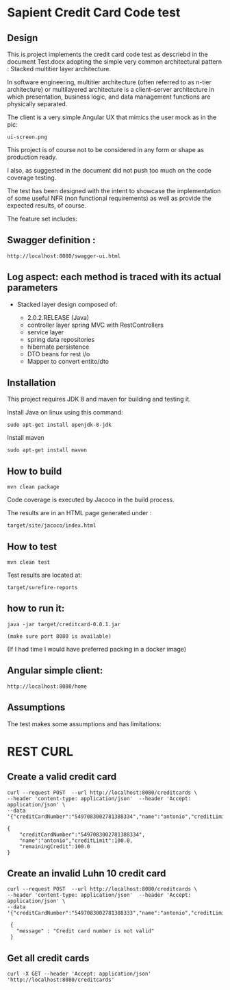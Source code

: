 # Sapient Credit Card Code test 

## Design

This is project implements the credit card code test as descriebd in the document Test.docx adopting 
the simple very common architectural pattern : Stacked multitier layer architecture.

In software engineering, multitier architecture (often referred to as n-tier architecture) or 
multilayered architecture is a client–server architecture in which presentation, business logic, 
and data management functions are physically separated. 

The client is a very simple Angular UX that mimics the user mock as in the pic: 

    ui-screen.png

This project is of course not to be considered in any form or shape as production ready.

I also, as suggested in the document did not push too much on the code coverage testing.

The test has been designed with the intent to showcase the implementation of some useful NFR 
(non functional requirements) as well as provide the expected results, of course.

The feature set includes:

## Swagger definition : 

    http://localhost:8080/swagger-ui.html

## Log aspect: each method is traced with its actual parameters

* Stacked layer design composed of:

    - 2.0.2.RELEASE (Java)
    - controller layer spring MVC with RestControllers
    - service layer
    - spring data repositories
    - hibernate persistence
    - DTO beans for rest i/o
    - Mapper to convert entito/dto

## Installation

This project requires JDK 8 and maven for building and testing it. 

Install Java on linux using this command:

    sudo apt-get install openjdk-8-jdk
    
Install maven    
    
    sudo apt-get install maven
 
## How to build
 
    mvn clean package

Code coverage is executed by Jacoco in the build process. 

The results are in an HTML page generated under :
    
    target/site/jacoco/index.html

## How to test

    mvn clean test
    
Test results are located at:
    
    target/surefire-reports    

## how to run it:

    java -jar target/creditcard-0.0.1.jar
    
    (make sure port 8080 is available)
    
(If I had time I would have preferred packing in a docker image)
  
  
## Angular simple client:

    http://localhost:8080/home  
  
## Assumptions

The test makes some assumptions and has limitations:

     
# REST CURL

## Create a valid credit card

    curl --request POST  --url http://localhost:8080/creditcards \
	--header 'content-type: application/json'  --header 'Accept: application/json' \
	--data '{"creditCardNumber":"5497083002781388334","name":"antonio","creditLimit":100.0}'

    {
        "creditCardNumber":"5497083002781388334",
        "name":"antonio","creditLimit":100.0,
        "remainingCredit":100.0
    }

## Create an invalid Luhn 10 credit card

    curl --request POST  --url http://localhost:8080/creditcards \
	--header 'content-type: application/json'  --header 'Accept: application/json' \
	--data '{"creditCardNumber":"5497083002781388333","name":"antonio","creditLimit":100.0}'
     
     {
       "message" : "Credit card number is not valid"
     }
     
## Get all credit cards

    curl -X GET --header 'Accept: application/json' 'http://localhost:8080/creditcards'   
    
     